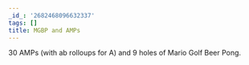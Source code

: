 ```yaml
---
_id_: '2682468096632337'
tags: []
title: MGBP and AMPs
---
```


30 AMPs (with ab rolloups for A) and 9 holes of Mario Golf Beer Pong.
